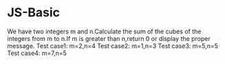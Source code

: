 # JS-Basic
We have two integers m and n.Calculate the sum of the cubes of the integers from m to n.If m is greater than n,return 0 or display the proper message.
Test case1: m=2,n=4 
Test case2: m=1,n=3 
Test case3: m=5,n=5 
Test case4: m=7,n=5
